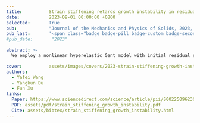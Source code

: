 ```yaml
---
title:          Strain stiffening retards growth instability in residually stressed biological tissues
date:           2023-09-01 00:00:00 +0800
selected:       True
pub:            "Journal of the Mechanics and Physics of Solids, 2023, 178, 105360"
pub_last:       '<span class="badge badge-pill badge-custom badge-secondary">Journal</span>'
#pub_date:       "2023"

abstract: >-
  We employ a nonlinear hyperelastic Gent model with initial residual stress symmetry theory to show that strain stiffening in growing tubular tissues delays buckling-induced growth instability, supported by analytical and numerical analysis.

cover:          assets/images/covers/2023-strain-stiffening-growth-instability.png
authors:
  - Yafei Wang
  - Yangkun Du
  - Fan Xu
links:
  Paper: https://www.sciencedirect.com/science/article/pii/S0022509623001643
  PDF: assets/pdf/strain_stiffening_growth_instability.pdf
  Cite: assets/bibtex/strain_stiffening_growth_instability.html
---
```


